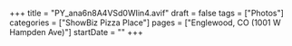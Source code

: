 +++
title = "PY_ana6n8A4VSd0WIin4.avif"
draft = false
tags = ["Photos"]
categories = ["ShowBiz Pizza Place"]
pages = ["Englewood, CO (1001 W Hampden Ave)"]
startDate = ""
+++
